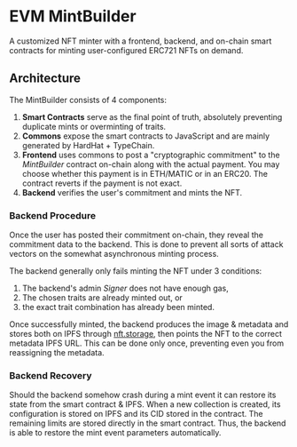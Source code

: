 # EVM MintBuilder
A customized NFT minter with a frontend, backend, and on-chain smart contracts for minting user-configured ERC721 NFTs on demand.

## Architecture
The MintBuilder consists of 4 components:

1. **Smart Contracts** serve as the final point of truth, absolutely preventing duplicate mints or overminting of traits. 
2. **Commons** expose the smart contracts to JavaScript and are mainly generated by HardHat + TypeChain.
3. **Frontend** uses commons to post a "cryptographic commitment" to the *MintBuilder* contract on-chain along with the actual payment. You may choose whether this payment is in ETH/MATIC or in an ERC20. The contract reverts if the payment is not exact.
4. **Backend** verifies the user's commitment and mints the NFT.

### Backend Procedure
Once the user has posted their commitment on-chain, they reveal the commitment data to the backend. This is done to prevent all sorts of attack vectors on the somewhat asynchronous minting process.

The backend generally only fails minting the NFT under 3 conditions:
1. The backend's admin *Signer* does not have enough gas,
2. The chosen traits are already minted out, or
3. the exact trait combination has already been minted.

Once successfully minted, the backend produces the image & metadata and stores both on IPFS through [nft.storage](https://nft.storage), then points the NFT to the correct metadata IPFS URL. This can be done only once, preventing even you from reassigning the metadata.

### Backend Recovery
Should the backend somehow crash during a mint event it can restore its state from the smart contract & IPFS. When a new collection is created, its configuration is stored on IPFS and its CID stored in the contract. The remaining limits are stored directly in the smart contract. Thus, the backend is able to restore the mint event parameters automatically.
